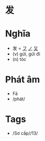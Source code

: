 # 发

# Nghĩa
* 发 = [フ](フ.md) [ノ](ノ.md) [又](又.md)
* (v) gửi, gửi đi
* (n) tóc

# Phát âm
* Fā
* /phát/

# Tags
* /Sơ cấp//13/

